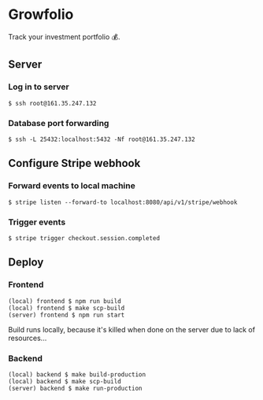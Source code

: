 # Growfolio

Track your investment portfolio 💰.

## Server

### Log in to server

    $ ssh root@161.35.247.132

### Database port forwarding

    $ ssh -L 25432:localhost:5432 -Nf root@161.35.247.132

## Configure Stripe webhook

### Forward events to local machine

    $ stripe listen --forward-to localhost:8080/api/v1/stripe/webhook

### Trigger events 

    $ stripe trigger checkout.session.completed

## Deploy

### Frontend

    (local) frontend $ npm run build
    (local) frontend $ make scp-build
    (server) frontend $ npm run start

Build runs locally, because it's killed when done on the server due to lack of resources...

### Backend

    (local) backend $ make build-production
    (local) backend $ make scp-build
    (server) backend $ make run-production
